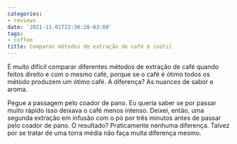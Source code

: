 ```yaml
---
categories:
- reviews
date: '2021-11-01T22:36:28-03:00'
tags:
- coffee
title: Comparar métodos de extração de café é inútil
---
```


É muito difícil comparar diferentes métodos de extração de café quando feitos direito e com o mesmo café, porque se o café é ótimo todos os método produzem um ótimo café. A diferença? As nuances de sabor e aroma.

Pegue a passagem pelo coador de pano. Eu queria saber se por passar muito rápido isso deixava o café menos intenso. Deixei, então, uma segunda extração em infusão com o pó por três minutos antes de passar pelo coador de pano. O resultado? Praticamente nenhuma diferença. Talvez por se tratar de uma torra média não faça muita diferença mesmo.